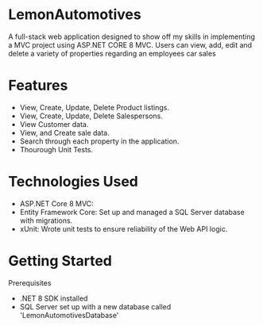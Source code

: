 # LemonAutomotives

A full-stack web application designed to show off my skills in implementing a MVC project using ASP.NET CORE 8 MVC. Users can view, add, edit and delete a variety of properties regarding an employees car sales

# Features
* View, Create, Update, Delete Product listings.
* View, Create, Update, Delete Salespersons.
* View Customer data.
* View, and Create sale data.
* Search through each property in the application.
* Thourough Unit Tests.

# Technologies Used
* ASP.NET Core 8 MVC: 
* Entity Framework Core: Set up and managed a SQL Server database with migrations.
* xUnit: Wrote unit tests to ensure reliability of the Web API logic.

# Getting Started
Prerequisites
* .NET 8 SDK installed
* SQL Server set up with a new database called 'LemonAutomotivesDatabase'

